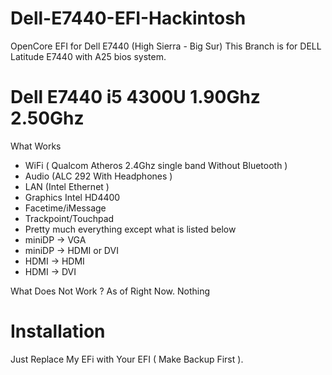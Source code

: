# Dell-E7440-EFI-Hackintosh
OpenCore EFI for Dell E7440 (High Sierra - Big Sur) 
This Branch is for DELL Latitude E7440 with A25 bios system.


# Dell E7440 i5 4300U 1.90Ghz 2.50Ghz

What Works 

- WiFi ( Qualcom Atheros 2.4Ghz single band Without Bluetooth )
- Audio (ALC 292 With Headphones )
- LAN (Intel Ethernet )
- Graphics Intel HD4400 
- Facetime/iMessage
- Trackpoint/Touchpad
- Pretty much everything except what is listed below
- miniDP -> VGA
- miniDP -> HDMI or DVI
- HDMI -> HDMI
- HDMI -> DVI

What Does Not Work ?
As of Right Now. Nothing

# Installation
Just Replace My EFi with Your EFI ( Make Backup First ). 

